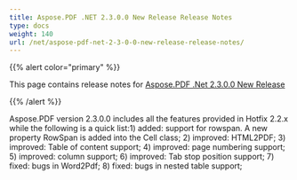 ```yaml
---
title: Aspose.PDF .NET 2.3.0.0 New Release Release Notes
type: docs
weight: 140
url: /net/aspose-pdf-net-2-3-0-0-new-release-release-notes/
---
```


{{% alert color="primary" %}} 

This page contains release notes for [Aspose.PDF .Net 2.3.0.0 New Release](http://www.aspose.com/downloads/pdf/net/new-releases/aspose.pdf-.net-2.3.0.0-new-release/)

{{% /alert %}} 

Aspose.PDF version 2.3.0.0 includes all the features provided in Hotfix 2.2.x while the following is a quick list:1) added: support for rowspan. A new property RowSpan is added into the Cell class; 2) improved: HTML2PDF; 3) improved: Table of content support; 4) improved: page numbering support; 5) improved: column support; 6) improved: Tab stop position support; 7) fixed: bugs in Word2Pdf; 8) fixed: bugs in nested table support;
